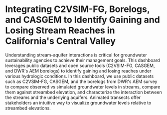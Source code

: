 # Integrating C2VSIM-FG, Borelogs, and CASGEM to Identify Gaining and Losing Stream Reaches in California's Central Valley

Understanding stream-aquifer interactions is critical for groundwater sustainability agencies to achieve their management
goals. This dashboard leverages public datasets and open source tools (C2VSIM-FG, CASGEM, and DWR's AEM borelogs) to 
identify gaining and losing reaches under various hydrologic conditions. In this dashboard, we use public datasets such 
as C2VSIM-FG, CASGEM, and the borelogs from DWR's AEM survey to compare observed vs simulated  groundwater levels in 
streams, compare them against streambed elevation, and characterize the interaction between the streams and the 
underlying aquifers. Animated transects offer stakeholders an intuitive way to visualize groundwater levels relative to 
streambed elevations.

```{tableofcontents}
```
